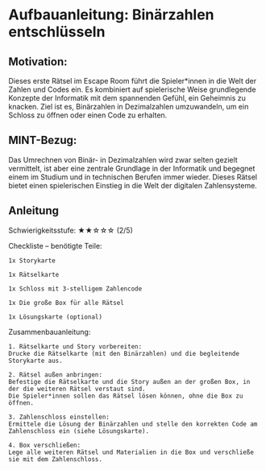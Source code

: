 # Aufbauanleitung: Binärzahlen entschlüsseln

## Motivation:
Dieses erste Rätsel im Escape Room führt die Spieler*innen in die Welt der Zahlen und Codes ein. Es kombiniert auf spielerische Weise grundlegende Konzepte der Informatik mit dem spannenden Gefühl, ein Geheimnis zu knacken.
Ziel ist es, Binärzahlen in Dezimalzahlen umzuwandeln, um ein Schloss zu öffnen oder einen Code zu erhalten.

## MINT-Bezug:
Das Umrechnen von Binär- in Dezimalzahlen wird zwar selten gezielt vermittelt, ist aber eine zentrale Grundlage in der Informatik und begegnet einem im Studium und in technischen Berufen immer wieder. Dieses Rätsel bietet einen spielerischen Einstieg in die Welt der digitalen Zahlensysteme.

## Anleitung

 Schwierigkeitsstufe: ★★☆☆☆ (2/5)

 Checkliste – benötigte Teile:

    1x Storykarte

    1x Rätselkarte

    1x Schloss mit 3-stelligem Zahlencode

    1x Die große Box für alle Rätsel

    1x Lösungskarte (optional)

 Zusammenbauanleitung:

    1. Rätselkarte und Story vorbereiten:
    Drucke die Rätselkarte (mit den Binärzahlen) und die begleitende Storykarte aus.

    2. Rätsel außen anbringen:
    Befestige die Rätselkarte und die Story außen an der großen Box, in der die weiteren Rätsel verstaut sind. 
    Die Spieler*innen sollen das Rätsel lösen können, ohne die Box zu öffnen.
    
    3. Zahlenschloss einstellen:
    Ermittele die Lösung der Binärzahlen und stelle den korrekten Code am Zahlenschloss ein (siehe Lösungskarte).
    
    4. Box verschließen:
    Lege alle weiteren Rätsel und Materialien in die Box und verschließe sie mit dem Zahlenschloss.
